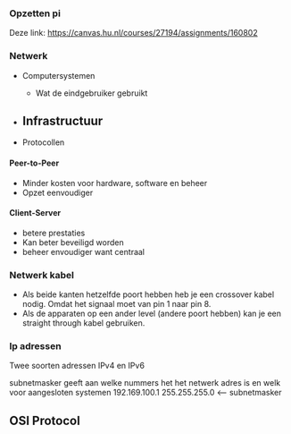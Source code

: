### Opzetten pi
Deze link: https://canvas.hu.nl/courses/27194/assignments/160802


### Netwerk
- Computersystemen
	- Wat de eindgebruiker gebruikt

- Infrastructuur
	- 
- Protocollen


#### Peer-to-Peer
- Minder kosten voor hardware, software en beheer
- Opzet eenvoudiger

#### Client-Server
- betere prestaties
- Kan beter beveiligd worden
- beheer envoudiger want centraal



### Netwerk kabel
- Als beide kanten hetzelfde poort hebben heb je een crossover kabel nodig.
	Omdat het signaal moet van pin 1 naar pin 8.
- Als de apparaten op een ander level (andere poort hebben) kan je een straight through kabel gebruiken.

### Ip adressen
Twee soorten adressen IPv4 en IPv6

subnetmasker geeft aan welke nummers het het netwerk adres is en welk voor aangesloten systemen
192.169.100.1
255.255.255.0 <-- subnetmasker


## OSI Protocol